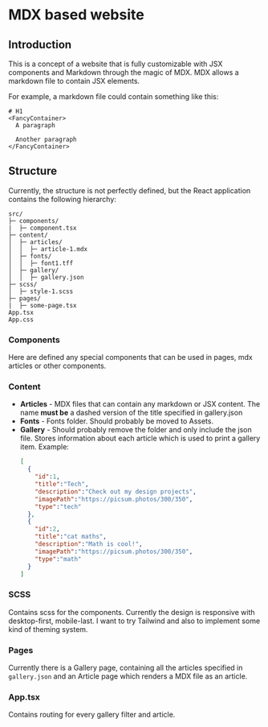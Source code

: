 # MDX based website

## Introduction

This is a concept of a website that is fully customizable with JSX components and Markdown through the magic of MDX.
MDX allows a markdown file to contain JSX elements.

For example, a markdown file could contain something like this:

```mdx
# H1
<FancyContainer>
  A paragraph
  
  Another paragraph
</FancyContainer>
```

## Structure
Currently, the structure is not perfectly defined, but the React application contains the following hierarchy:

```
src/
├─ components/
|  ├─ component.tsx
├─ content/
│  ├─ articles/
│  │  ├─ article-1.mdx
│  ├─ fonts/
│  │  ├─ font1.tff
│  ├─ gallery/
│  │  ├─ gallery.json
├─ scss/
│  ├─ style-1.scss
├─ pages/
|  ├─ some-page.tsx
App.tsx
App.css
```

### Components

Here are defined any special components that can be used in pages, mdx articles or other components.

### Content

- **Articles** - MDX files that can contain any markdown or JSX content. The name **must be** a dashed version of the title specified in gallery.json
- **Fonts** - Fonts folder. Should probably be moved to Assets.
- **Gallery** - Should probably remove the folder and only include the json file. Stores information about each article which is used to print a gallery item.
  Example: 
  ```json
  [ 
    {
      "id":1,
      "title":"Tech",
      "description":"Check out my design projects",
      "imagePath":"https://picsum.photos/300/350",
      "type":"tech"
    },
    {
      "id":2,
      "title":"cat maths",
      "description":"Math is cool!",
      "imagePath":"https://picsum.photos/300/350",
      "type":"math"
    }
  ]
  ```

### SCSS

Contains scss for the components. Currently the design is responsive with desktop-first, mobile-last. I want to try Tailwind and also to implement some kind of theming system.

### Pages

Currently there is a Gallery page, containing all the articles specified in `gallery.json` and an Article page which renders a MDX file as an article.

### App.tsx

Contains routing for every gallery filter and article.
